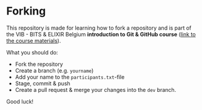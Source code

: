 # Forking
This repository is made for learning how to fork a repository and is part of the VIB - BITS & ELIXIR Belgium **introduction to Git & GitHub course** ([link to the course materials](https://material.bits.vib.be/topics/git-introduction/)). 

What you should do:
- Fork the repository
- Create a branch (e.g. `yourname`)
- Add your name to the `participants.txt`-file
- Stage, commit & push
- Create a pull request & merge your changes into the `dev` branch. 

Good luck!

